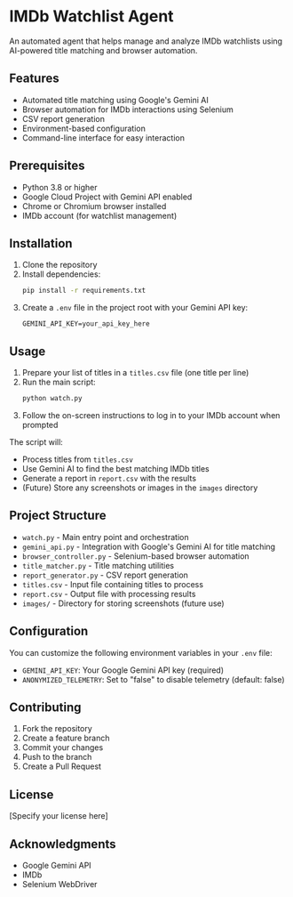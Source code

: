 # IMDb Watchlist Agent

An automated agent that helps manage and analyze IMDb watchlists using AI-powered title matching and browser automation.

## Features

- Automated title matching using Google's Gemini AI
- Browser automation for IMDb interactions using Selenium
- CSV report generation
- Environment-based configuration
- Command-line interface for easy interaction

## Prerequisites

- Python 3.8 or higher
- Google Cloud Project with Gemini API enabled
- Chrome or Chromium browser installed
- IMDb account (for watchlist management)

## Installation

1. Clone the repository
2. Install dependencies:
   ```bash
   pip install -r requirements.txt
   ```
3. Create a `.env` file in the project root with your Gemini API key:
   ```env
   GEMINI_API_KEY=your_api_key_here
   ```

## Usage

1. Prepare your list of titles in a `titles.csv` file (one title per line)
2. Run the main script:
   ```bash
   python watch.py
   ```
3. Follow the on-screen instructions to log in to your IMDb account when prompted

The script will:
- Process titles from `titles.csv`
- Use Gemini AI to find the best matching IMDb titles
- Generate a report in `report.csv` with the results
- (Future) Store any screenshots or images in the `images` directory

## Project Structure

- `watch.py` - Main entry point and orchestration
- `gemini_api.py` - Integration with Google's Gemini AI for title matching
- `browser_controller.py` - Selenium-based browser automation
- `title_matcher.py` - Title matching utilities
- `report_generator.py` - CSV report generation
- `titles.csv` - Input file containing titles to process
- `report.csv` - Output file with processing results
- `images/` - Directory for storing screenshots (future use)

## Configuration

You can customize the following environment variables in your `.env` file:

- `GEMINI_API_KEY`: Your Google Gemini API key (required)
- `ANONYMIZED_TELEMETRY`: Set to "false" to disable telemetry (default: false)


## Contributing

1. Fork the repository
2. Create a feature branch
3. Commit your changes
4. Push to the branch
5. Create a Pull Request

## License

[Specify your license here]

## Acknowledgments

- Google Gemini API
- IMDb
- Selenium WebDriver
